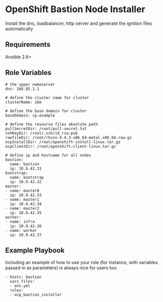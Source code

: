 OpenShift Bastion Node Installer
=========

Install the dns, loadbalancer, http server and generate the ignition files automatically

Requirements
------------

Ansible 2.6+

Role Variables
--------------

    # the upper nameserver
    dns: 168.95.1.1
    
    # define the cluster name for cluster
    clusterName: ibm
    
    # define the base domain for cluster
    baseDomain: cp.example

    # define the resource files absolute path
    pullSecretDir: /root/pull-secret.txt
    sshKeyDir: /root/.ssh/id_rsa.pub
    rawfileDir: /root/rhcos-4.4.3-x86_64-metal.x86_64.raw.gz
    ocpInstallDir: /root/openshift-install-linux.tar.gz
    ocpClientDir: /root/openshift-client-linux.tar.gz
    
    # define ip and hostname for all nodes
    bastion:
      name: bastion
      ip: 10.9.42.31
    bootstrap:
      name: bootstrap
      ip: 10.9.42.32
    master:
    - name: master0
      ip: 10.9.42.33
    - name: master1
      ip: 10.9.42.34
    - name: master2
      ip: 10.9.42.35
    worker:
    - name: infra
      ip: 10.9.42.36
    - name: worker
      ip: 10.9.42.37


Example Playbook
----------------

Including an example of how to use your role (for instance, with variables passed in as parameters) is always nice for users too:

    - hosts: bastion
      vars_files:
      - env.yml
      roles:
      - ocp_bastion_installer
